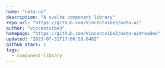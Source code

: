 ```yaml
---
name: "nota-ui"
description: "A svelte component library"
repo_url: "https://github.com/Vincentvibe3/nota-ui"
author: "vincentvibe3"
homepage: "https://github.com/Vincentvibe3/nota-ui#readme"
updated: "2023-07-31T17:06:59.648Z"
github_stars: 1
tags: 
  - component-library
---
```

